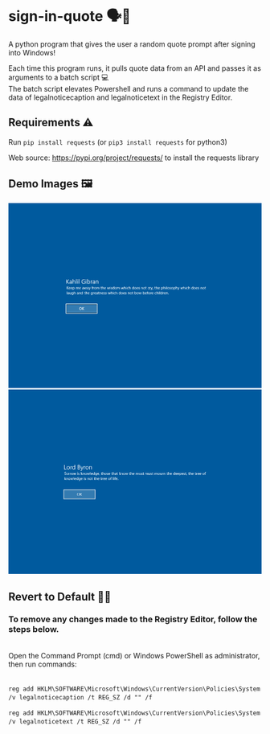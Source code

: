 # sign-in-quote 🗣️📖
A python program that gives the user a random quote prompt after signing into Windows!

Each time this program runs, it pulls quote data from an API and passes it as arguments to a batch script 💻<br>
The batch script elevates Powershell and runs a command to update the data of legalnoticecaption and legalnoticetext in the Registry Editor. 
<br>

## Requirements ⚠️
Run `pip install requests` (or `pip3 install requests` for python3) 

Web source: https://pypi.org/project/requests/ to install the requests library
<br>
## Demo Images 🖼️

<p align = center>
   <img src="images/quote1.png" height=auto width="750">
   <img src="images/quote2.png" height=auto width="750">
</p>

## Revert to Default 🧑‍🔧
### **To remove any changes made to the Registry Editor, follow the steps below.**
<br>
Open the Command Prompt (cmd) or Windows PowerShell as administrator, then run commands:<br><br>

`reg add HKLM\SOFTWARE\Microsoft\Windows\CurrentVersion\Policies\System /v legalnoticecaption /t REG_SZ /d "" /f`

`reg add HKLM\SOFTWARE\Microsoft\Windows\CurrentVersion\Policies\System /v legalnoticetext /t REG_SZ /d "" /f`
